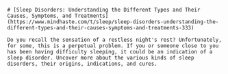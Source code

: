 
    # [Sleep Disorders: Understanding the Different Types and Their Causes, Symptoms, and Treatments](https://www.mindhaste.com/t/sleep/sleep-disorders-understanding-the-different-types-and-their-causes-symptoms-and-treatments-333)

    Do you recall the sensation of a restless night's rest? Unfortunately, for some, this is a perpetual problem. If you or someone close to you has been having difficulty sleeping, it could be an indication of a sleep disorder. Uncover more about the various kinds of sleep disorders, their origins, indications, and cures.
    